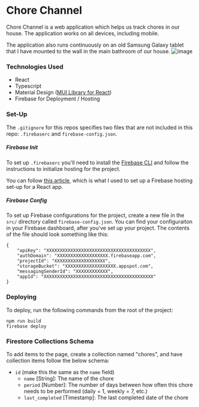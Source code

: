 # Chore Channel

Chore Channel is a web application which helps us track chores in our house. The application works on all devices, including mobile.

The application also runs continuously on an old Samsung Galaxy tablet that I have mounted to the wall in the main bathroom of our house.
![image](https://user-images.githubusercontent.com/5017975/190917408-63a0921e-d7a4-4438-b9ff-40064ef7185d.png)

### Technologies Used
* React
* Typescript
* Material Design ([MUI Library for React](https://mui.com/))
* Firebase for Deployment / Hosting

### Set-Up
The `.gitignore` for this repos specifies two files that are not included in this repo: `.firebaserc` and `firebase-config.json`.

##### Firebase Init
To set up `.firebaserc` you'll need to install the [Firebase CLI](https://firebase.google.com/docs/cli) and follow the instructions to initialize hosting for the project.

You can follow [this article](https://hackernoon.com/how-to-deploy-a-react-application-with-firebase-hosting-p92m37b7), which is what I used to set up a Firebase hosting set-up for a React app.

##### Firebase Config
To set up Firebase configurations for the project, create a new file in the `src/` directory called `firebase-config.json`. You can find your configuraiton in your Firebase dashboard, after you've set up your project. The contents of the file should look something like this:
```
{
    "apiKey": "XXXXXXXXXXXXXXXXXXXXXXXXXXXXXXXXXXXXXXX",
    "authDomain": "XXXXXXXXXXXXXXXXXXX.firebaseapp.com",
    "projectId": "XXXXXXXXXXXXXXXXXXX",
    "storageBucket": "XXXXXXXXXXXXXXXXXXX.appspot.com",
    "messagingSenderId": "XXXXXXXXXXXX",
    "appId": "XXXXXXXXXXXXXXXXXXXXXXXXXXXXXXXXXXXXXXXXX"
}
```

### Deploying
To deploy, run the following commands from the root of the project:
```
npm run build
firebase deploy
```

### Firestore Collections Schema
To add items to the page, create a collection named "chores", and have collection items follow the below schema:

- `id` (make this the same as the `name` field)
  - `name` [String]: The name of the chore
  - `period` [Number]: The number of days between how often this chore needs to be performed (daily = 1, weekly = 7, etc.)
  - `last_completed` [Timestamp]: The last completed date of the chore
